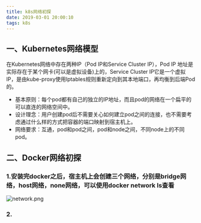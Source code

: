 ```yaml
---
title: k8s网络初探
date: 2019-03-01 20:00:10
tags: k8s
---
```

## 一、Kubernetes网络模型
在Kubernetes网络中存在两种IP（Pod IP和Service Cluster IP），Pod IP 地址是实际存在于某个网卡(可以是虚拟设备)上的，Service Cluster IP它是一个虚拟IP，是由kube-proxy使用Iptables规则重新定向到其本地端口，再均衡到后端Pod的。
* 基本原则：每个pod都有自己的独立的IP地址，而且pod的网络在一个扁平的可以直连的网络空间中。
* 设计理念：用户创建pod后不需要关心如何建立pod之间的连接，也不需要考虑通过什么样的方式把容器的端口映射到宿主机上。
* 网络要求：互通，pod和pod之间，pod和node之间，不同node上的不同pod。

## 二、Docker网络初探
### 1.安装完docker之后，宿主机上会创建三个网络，分别是bridge网络，host网络，none网络，可以使用docker network ls查看
![network.png](K8S网络学习/network.png)
### 2.
